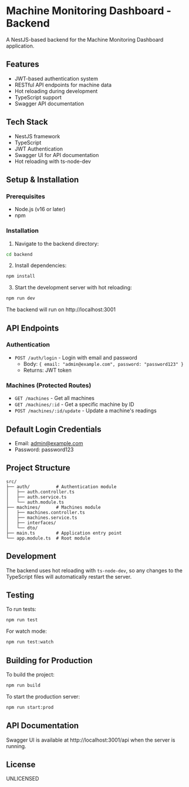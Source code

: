 # Machine Monitoring Dashboard - Backend

A NestJS-based backend for the Machine Monitoring Dashboard application.

## Features

- JWT-based authentication system
- RESTful API endpoints for machine data
- Hot reloading during development
- TypeScript support
- Swagger API documentation

## Tech Stack

- NestJS framework
- TypeScript
- JWT Authentication
- Swagger UI for API documentation
- Hot reloading with ts-node-dev

## Setup & Installation

### Prerequisites

- Node.js (v16 or later)
- npm

### Installation

1. Navigate to the backend directory:
```bash
cd backend
```

2. Install dependencies:
```bash
npm install
```

3. Start the development server with hot reloading:
```bash
npm run dev
```

The backend will run on http://localhost:3001

## API Endpoints

### Authentication

- `POST /auth/login` - Login with email and password
  - Body: `{ email: "admin@example.com", password: "password123" }`
  - Returns: JWT token

### Machines (Protected Routes)

- `GET /machines` - Get all machines
- `GET /machines/:id` - Get a specific machine by ID
- `POST /machines/:id/update` - Update a machine's readings

## Default Login Credentials

- Email: admin@example.com
- Password: password123

## Project Structure

```
src/
├── auth/          # Authentication module
│   ├── auth.controller.ts
│   ├── auth.service.ts
│   └── auth.module.ts
├── machines/      # Machines module
│   ├── machines.controller.ts
│   ├── machines.service.ts
│   ├── interfaces/
│   └── dto/
├── main.ts        # Application entry point
└── app.module.ts  # Root module
```

## Development

The backend uses hot reloading with `ts-node-dev`, so any changes to the TypeScript files will automatically restart the server.

## Testing

To run tests:
```bash
npm run test
```

For watch mode:
```bash
npm run test:watch
```

## Building for Production

To build the project:
```bash
npm run build
```

To start the production server:
```bash
npm run start:prod
```

## API Documentation

Swagger UI is available at http://localhost:3001/api when the server is running.

## License

UNLICENSED
